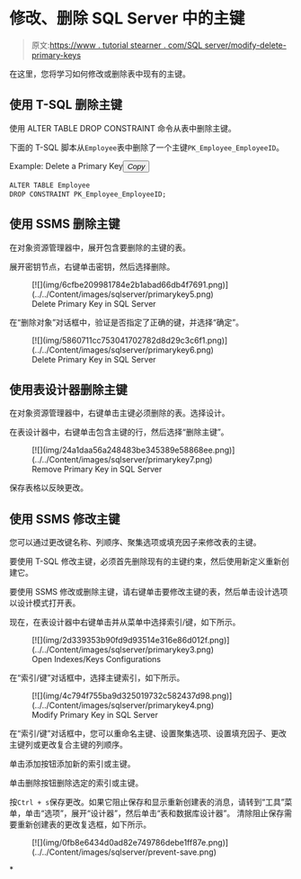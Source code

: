 # 修改、删除 SQL Server 中的主键

> 原文:[https://www . tutorial stearner . com/SQL server/modify-delete-primary-keys](https://www.tutorialsteacher.com/sqlserver/modify-delete-primary-keys)

在这里，您将学习如何修改或删除表中现有的主键。

## 使用 T-SQL 删除主键

使用 ALTER TABLE DROP CONSTRAINT 命令从表中删除主键。

下面的 T-SQL 脚本从`Employee`表中删除了一个主键`PK_Employee_EmployeeID`。

Example: Delete a Primary Key<button class="copy-btn pull-right" title="Copy example code">*Copy*</button> 

```
ALTER TABLE Employee 
DROP CONSTRAINT PK_Employee_EmployeeID; 
```

## 使用 SSMS 删除主键

在对象资源管理器中，展开包含要删除的主键的表。

展开密钥节点，右键单击密钥，然后选择删除。

<figure>[![](img/6cfbe209981784e2b1abad66db4f7691.png)](../../Content/images/sqlserver/primarykey5.png) 

<figcaption>Delete Primary Key in SQL Server</figcaption>

</figure>

在“删除对象”对话框中，验证是否指定了正确的键，并选择“确定”。

<figure>[![](img/5860711cc753041702782d8d29c3c6f1.png)](../../Content/images/sqlserver/primarykey6.png) 

<figcaption>Delete Primary Key in SQL Server</figcaption>

</figure>

## 使用表设计器删除主键

在对象资源管理器中，右键单击主键必须删除的表。选择设计。

在表设计器中，右键单击包含主键的行，然后选择“删除主键”。

<figure>[![](img/24a1daa56a248483be345389e58868ee.png)](../../Content/images/sqlserver/primarykey7.png) 

<figcaption>Remove Primary Key in SQL Server</figcaption>

</figure>

保存表格以反映更改。

## 使用 SSMS 修改主键

您可以通过更改键名称、列顺序、聚集选项或填充因子来修改表的主键。

要使用 T-SQL 修改主键，必须首先删除现有的主键约束，然后使用新定义重新创建它。

要使用 SSMS 修改或删除主键，请右键单击要修改主键的表，然后单击设计选项以设计模式打开表。

现在，在表设计器中右键单击并从菜单中选择索引/键，如下所示。

<figure>[![](img/2d339353b90fd9d93514e316e86d012f.png)](../../Content/images/sqlserver/primarykey3.png) 

<figcaption>Open Indexes/Keys Configurations</figcaption>

</figure>

在“索引/键”对话框中，选择主键索引，如下所示。

<figure>[![](img/4c794f755ba9d325019732c582437d98.png)](../../Content/images/sqlserver/primarykey4.png) 

<figcaption>Modify Primary Key in SQL Server</figcaption>

</figure>

在“索引/键”对话框中，您可以重命名主键、设置聚集选项、设置填充因子、更改主键列或更改复合主键的列顺序。

单击添加按钮添加新的索引或主键。

单击删除按钮删除选定的索引或主键。

按`Ctrl + s`保存更改。如果它阻止保存和显示重新创建表的消息，请转到“工具”菜单，单击“选项”，展开“设计器”，然后单击“表和数据库设计器”。 清除阻止保存需要重新创建表的更改复选框，如下所示。

<figure>[![](img/0fb8e6434d0ad82e749786debe1ff87e.png)](../../Content/images/sqlserver/prevent-save.png) </figure>*